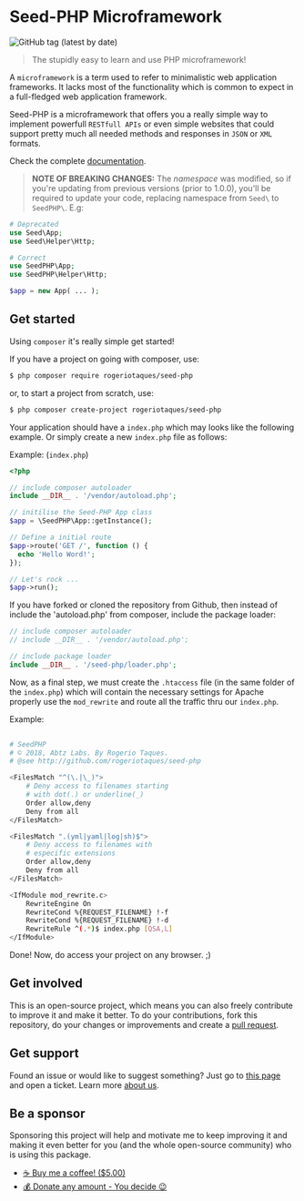 # Seed-PHP Microframework

![GitHub tag (latest by date)](https://img.shields.io/github/v/tag/rogeriotaques/seed-php?label=Version)

> The stupidly easy to learn and use PHP microframework!

A `microframework` is a term used to refer to minimalistic web
application frameworks. It lacks most of the functionality which
is common to expect in a full-fledged web application framework.

Seed-PHP is a microframework that offers you a really simple way
to implement powerfull `RESTfull APIs` or even simple websites that could support pretty much all needed methods and responses in `JSON` or `XML` formats.

Check the complete [documentation](https://github.com/rogeriotaques/seed-php/tree/master/docs).

> **NOTE OF BREAKING CHANGES:**
> The _namespace_ was modified, so if you're updating from previous versions (prior to 1.0.0), you'll be required to update your code, replacing namespace from `Seed\` to `SeedPHP\`. E.g:

```php
# Deprecated
use Seed\App;
use Seed\Helper\Http;

# Correct
use SeedPHP\App;
use SeedPHP\Helper\Http;

$app = new App( ... );
```

## Get started

Using `composer` it's really simple get started!

If you have a project on going with composer, use:

```sh
$ php composer require rogeriotaques/seed-php
```

or, to start a project from scratch, use:

```sh
$ php composer create-project rogeriotaques/seed-php
```

Your application should have a `index.php` which may looks like the
following example. Or simply create a new `index.php` file as follows:

Example: (`index.php`)

```php
<?php

// include composer autoloader
include __DIR__ . '/vendor/autoload.php';

// initilise the Seed-PHP App class
$app = \SeedPHP\App::getInstance();

// Define a initial route
$app->route('GET /', function () {
  echo 'Hello Word!';
});

// Let's rock ...
$app->run();
```

If you have forked or cloned the repository from Github, then instead of
include the 'autoload.php' from composer, include the package loader:

```php
// include composer autoloader
// include __DIR__ . '/vendor/autoload.php';

// include package loader
include __DIR__ . '/seed-php/loader.php';
```

Now, as a final step, we must create the `.htaccess` file (in the same folder of the `index.php`) which will contain the necessary settings for Apache properly use the `mod_rewrite` and route all the traffic thru our `index.php`.

Example:

```sh
 
# SeedPHP
# © 2018, Abtz Labs. By Rogerio Taques.
# @see http://github.com/rogeriotaques/seed-php

<FilesMatch "^(\.|\_)">
    # Deny access to filenames starting 
    # with dot(.) or underline(_)
    Order allow,deny
    Deny from all
</FilesMatch>

<FilesMatch ".(yml|yaml|log|sh)$">
    # Deny access to filenames with 
    # especific extensions
    Order allow,deny
    Deny from all
</FilesMatch>

<IfModule mod_rewrite.c>
    RewriteEngine On
    RewriteCond %{REQUEST_FILENAME} !-f
    RewriteCond %{REQUEST_FILENAME} !-d
    RewriteRule ^(.*)$ index.php [QSA,L]
</IfModule>
```

Done! Now, do access your project on any browser. ;)

## Get involved

This is an open-source project, which means you can also freely
contribute to improve it and make it better. To do your contributions, fork this repository, do your changes or improvements and create a [pull request](https://github.com/abtzlabs/seed-php/pulls).

## Get support

Found an issue or would like to suggest something? Just go to [this page](https://github.com/rogeriotaques/seed-php/issues) and open a ticket. Learn more [about us](https://abtz.co).

## Be a sponsor

Sponsoring this project will help and motivate me to keep improving it and making it even better for you (and the whole open-source community) who is using this package. 

  - [☕️ Buy me a coffee! ($5.00)]()
  - [💰 Donate any amount - You decide 😉]()


